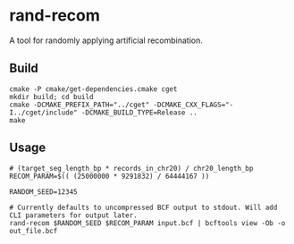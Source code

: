 # rand-recom
A tool for randomly applying artificial recombination.

## Build
```
cmake -P cmake/get-dependencies.cmake cget
mkdir build; cd build
cmake -DCMAKE_PREFIX_PATH="../cget" -DCMAKE_CXX_FLAGS="-I../cget/include" -DCMAKE_BUILD_TYPE=Release ..
make
```

## Usage
```
# (target_seg_length_bp * records_in_chr20) / chr20_length_bp
RECOM_PARAM=$(( (25000000 * 9291832) / 64444167 ))

RANDOM_SEED=12345

# Currently defaults to uncompressed BCF output to stdout. Will add CLI parameters for output later.
rand-recom $RANDOM_SEED $RECOM_PARAM input.bcf | bcftools view -Ob -o out_file.bcf
```
